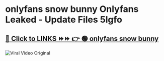 
 # onlyfans snow bunny Onlyfans Leaked - Update Files 5lgfo

## <h2><a href="https://clipsfans.com/onlyfans_snow_bunny&ref=git">🔗 Click to LINKS ⏩⏩ 👉 🟢 onlyfans snow bunny </a></h2>

<a href="https://clipsfans.com/onlyfans_snow_bunny&ref=git" rel="nofollow" data-target="animated-image.originalLink"><img src="https://i.ibb.co.com/xMMVF88/686577567.gif" alt="Viral Video Original" style="max-width: 100%; display: inline-block;" data-target="animated-image.originalImage"></a>


